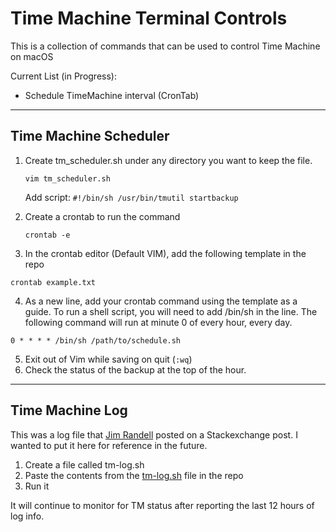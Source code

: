 # Time Machine Terminal Controls

This is a collection of commands that can be used to control Time Machine on macOS

Current List (in Progress):
 - Schedule TimeMachine interval (CronTab)

---

## Time Machine Scheduler

 1. Create tm_scheduler.sh under any directory you want to keep the file.

    `vim tm_scheduler.sh`

    Add script:
    `#!/bin/sh
    /usr/bin/tmutil startbackup`

 2. Create a crontab to run the command

    `crontab -e`
3. In the crontab editor (Default VIM), add the following template in the repo

`crontab example.txt`


4. As a new line, add your crontab command using the template as a guide. To run a shell script, you will need to add /bin/sh in the line. The following command will run at minute 0 of every hour, every day.

`0 * * * * /bin/sh /path/to/schedule.sh`

5. Exit out of Vim while saving on quit (`:wq`)
6. Check the status of the backup at the top of the hour.

---

## Time Machine Log

This was a log file that [Jim Randell](https://superuser.com/users/646226/jim-randell) posted on a Stackexchange post. I wanted to put it here for reference in the future.

1. Create a file called tm-log.sh
2. Paste the contents from the [tm-log.sh](tm-log.sh) file in the repo
3. Run it

It will continue to monitor for TM status after reporting the last 12 hours of log info.
